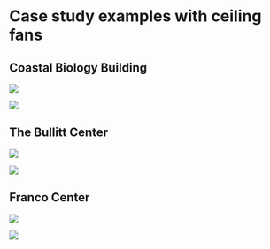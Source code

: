 # Case study examples with ceiling fans

## Coastal Biology Building

![](<../.gitbook/assets/0 (4).png>)



![](<../.gitbook/assets/1 (8).png>)



## The Bullitt Center

![](<../.gitbook/assets/2 (4).png>)



![](<../.gitbook/assets/3 (1).png>)



## Franco Center

![](<../.gitbook/assets/4 (1).png>)



![](<../.gitbook/assets/5 (6).png>)
